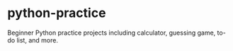 # python-practice
Beginner Python practice projects including calculator, guessing game, to-do list, and more.

